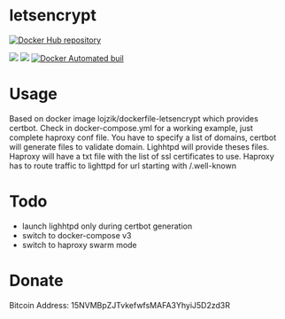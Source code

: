 # letsencrypt

[![Docker Hub repository](http://dockeri.co/image/nouchka/letsencrypt)](https://registry.hub.docker.com/u/nouchka/letsencrypt/)

[![](https://images.microbadger.com/badges/image/nouchka/letsencrypt.svg)](https://microbadger.com/images/nouchka/letsencrypt "Get your own image badge on microbadger.com")
[![](https://images.microbadger.com/badges/version/nouchka/letsencrypt.svg)](https://microbadger.com/images/nouchka/letsencrypt "Get your own version badge on microbadger.com")
[![Docker Automated buil](https://img.shields.io/docker/automated/nouchka/letsencrypt.svg)](https://hub.docker.com/r/nouchka/letsencrypt/)

# Usage

Based on docker image lojzik/dockerfile-letsencrypt which provides certbot.
Check in docker-compose.yml for a working example, just complete haproxy conf file.
You have to specify a list of domains, certbot will generate files to validate domain.
Lighhtpd will provide theses files.
Haproxy will have a txt file with the list of ssl certificates to use.
Haproxy has to route traffic to lighttpd for url starting with /.well-known

# Todo

* launch lighhtpd only during certbot generation
* switch to docker-compose v3
* switch to haproxy swarm mode

# Donate

Bitcoin Address: 15NVMBpZJTvkefwfsMAFA3YhyiJ5D2zd3R
